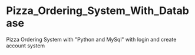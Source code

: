 # Pizza_Ordering_System_With_Database
Pizza Ordering System with "Python and MySql" with login and create account system
